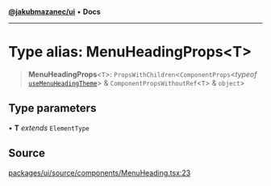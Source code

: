 [**@jakubmazanec/ui**](../README.md) • **Docs**

---

# Type alias: MenuHeadingProps\<T\>

> **MenuHeadingProps**\<`T`\>: `PropsWithChildren`\<`ComponentProps`\<_typeof_
> [`useMenuHeadingTheme`](../functions/useMenuHeadingTheme.md)\> & `ComponentPropsWithoutRef`\<`T`\>
> & `object`\>

## Type parameters

• **T** _extends_ `ElementType`

## Source

[packages/ui/source/components/MenuHeading.tsx:23](https://github.com/jakubmazanec/tools/blob/bb20df5276ddb119762948adc2cda520aef09f0f/packages/ui/source/components/MenuHeading.tsx#L23)
